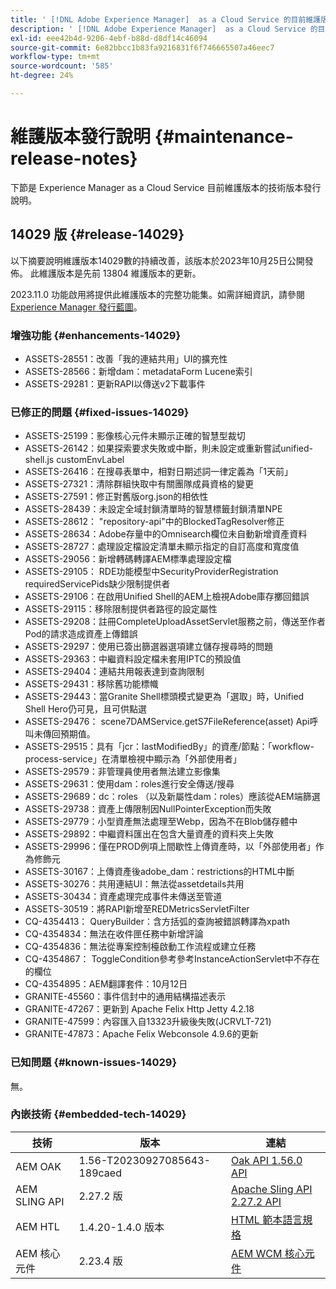 ```yaml
---
title: ' [!DNL Adobe Experience Manager]  as a Cloud Service 的目前維護版本發行說明。'
description: ' [!DNL Adobe Experience Manager]  as a Cloud Service 的目前維護版本發行說明。'
exl-id: eee42b4d-9206-4ebf-b88d-d8df14c46094
source-git-commit: 6e82bbcc1b83fa9216831f6f746665507a46eec7
workflow-type: tm+mt
source-wordcount: '585'
ht-degree: 24%

---
```


# 維護版本發行說明 {#maintenance-release-notes}

下節是 Experience Manager as a Cloud Service 目前維護版本的技術版本發行說明。

## 14029 版 {#release-14029}

以下摘要說明維護版本14029數的持續改善，該版本於2023年10月25日公開發佈。 此維護版本是先前 13804 維護版本的更新。

2023.11.0 功能啟用將提供此維護版本的完整功能集。如需詳細資訊，請參閱 [Experience Manager 發行藍圖](https://experienceleague.adobe.com/docs/experience-manager-release-information/aem-release-updates/update-releases-roadmap.html)。

### 增強功能 {#enhancements-14029}

* ASSETS-28551：改善「我的連結共用」UI的擴充性
* ASSETS-28566：新增dam：metadataForm Lucene索引
* ASSETS-29281：更新RAPI以傳送v2下載事件

### 已修正的問題 {#fixed-issues-14029}

* ASSETS-25199：影像核心元件未顯示正確的智慧型裁切
* ASSETS-26142：如果探索要求失敗或中斷，則未設定或重新嘗試unified-shell.js customEnvLabel
* ASSETS-26416：在搜尋表單中，相對日期述詞一律定義為「1天前」
* ASSETS-27321：清除群組快取中有關團隊成員資格的變更
* ASSETS-27591：修正對舊版org.json的相依性
* ASSETS-28439：未設定全域封鎖清單時的智慧標籤封鎖清單NPE
* ASSETS-28612： &quot;repository-api&quot;中的BlockedTagResolver修正
* ASSETS-28634：Adobe存量中的Omnisearch欄位未自動新增資產資料
* ASSETS-28727：處理設定檔設定清單未顯示指定的自訂高度和寬度值
* ASSETS-29056：新增轉碼轉譯AEM標準處理設定檔
* ASSETS-29105： RDE功能模型中SecurityProviderRegistration requiredServicePids缺少限制提供者
* ASSETS-29106：在啟用Unified Shell的AEM上檢視Adobe庫存擲回錯誤
* ASSETS-29115：移除限制提供者路徑的設定屬性
* ASSETS-29208：註冊CompleteUploadAssetServlet服務之前，傳送至作者Pod的請求造成資產上傳錯誤
* ASSETS-29297：使用已簽出篩選器選項建立儲存搜尋時的問題
* ASSETS-29363：中繼資料設定檔未套用IPTC的預設值
* ASSETS-29404：連結共用報表達到查詢限制
* ASSETS-29431：移除舊功能標幟
* ASSETS-29443：當Granite Shell標頭模式變更為「選取」時，Unified Shell Hero仍可見，且可供點選
* ASSETS-29476： scene7DAMService.getS7FileReference(asset) Api呼叫未傳回預期值。
* ASSETS-29515：具有「jcr：lastModifiedBy」的資產/節點：「workflow-process-service」在清單檢視中顯示為「外部使用者」
* ASSETS-29579：非管理員使用者無法建立影像集
* ASSETS-29631：使用dam：roles進行安全傳送/搜尋
* ASSETS-29689：dc：roles （以及新屬性dam：roles）應該從AEM端篩選
* ASSETS-29738：資產上傳限制因NullPointerException而失敗
* ASSETS-29779：小型資產無法處理至Webp，因為不在Blob儲存體中
* ASSETS-29892：中繼資料匯出在包含大量資產的資料夾上失敗
* ASSETS-29996：僅在PROD例項上間歇性上傳資產時，以「外部使用者」作為修飾元
* ASSETS-30167：上傳資產後adobe_dam：restrictions的HTML中斷
* ASSETS-30276：共用連結UI：無法從assetdetails共用
* ASSETS-30434：資產處理完成事件未傳送至管道
* ASSETS-30519：將RAPI新增至REDMetricsServletFilter
* CQ-4354413： QueryBuilder：含方括弧的查詢被錯誤轉譯為xpath
* CQ-4354834：無法在收件匣任務中新增評論
* CQ-4354836：無法從專案控制檯啟動工作流程或建立任務
* CQ-4354867： ToggleCondition參考參考InstanceActionServlet中不存在的欄位
* CQ-4354895：AEM翻譯套件：10月12日
* GRANITE-45560：事件信封中的通用結構描述表示
* GRANITE-47267：更新到 Apache Felix Http Jetty 4.2.18
* GRANITE-47599：內容匯入自13323升級後失敗(JCRVLT-721)
* GRANITE-47873：Apache Felix Webconsole 4.9.6的更新

### 已知問題 {#known-issues-14029}

無。

### 內嵌技術 {#embedded-tech-14029}

| 技術 | 版本 | 連結 |
|---|---|---|
| AEM OAK | 1.56-T20230927085643-189caed | [Oak API 1.56.0 API](https://www.javadoc.io/doc/org.apache.jackrabbit/oak-api/1.56.0/index.html) |
| AEM SLING API | 2.27.2 版 | [Apache Sling API 2.27.2 API](https://www.javadoc.io/doc/org.apache.sling/org.apache.sling.api/latest/index.html) |
| AEM HTL | 1.4.20-1.4.0 版本 | [HTML 範本語言規格](https://github.com/adobe/htl-spec) |
| AEM 核心元件 | 2.23.4 版 | [AEM WCM 核心元件](https://github.com/adobe/aem-core-wcm-components) |
